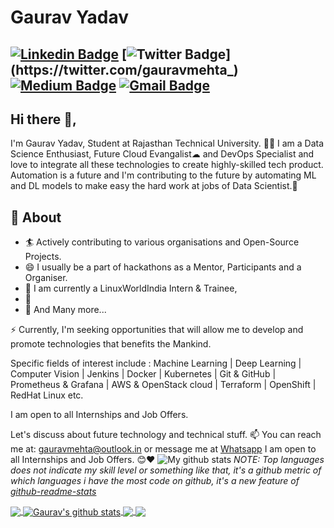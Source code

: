 # Gaurav Yadav
[![Linkedin Badge](https://img.shields.io/badge/-gauravmehta13-blue?style=social&logo=Linkedin&logoColor=blue&link=https://www.linkedin.com/in/gauravmehta13/)](https://www.linkedin.com/in/gauravmehta13/) [![Twitter Badge](http://img.shields.io/badge/-@gauravmehta_-1ca0f1?style=social&logo=twitter&logoColor=blue&link=https://twitter.com/gauravmehta_)](https://twitter.com/gauravmehta_)  [![Medium Badge](https://img.shields.io/badge/-@gauravmehta13-03a57a?style=social&labelColor=black&logo=Medium&link=https://medium.com/@gauravmehta13)](https://medium.com/@gauravmehta13)
[![Gmail Badge](https://img.shields.io/badge/-Gmail-c14438?style=social&logo=Gmail&logoColor=red&link=mailto:gauravmehta@outlook.in)](mailto:gauravmehta@outlook.in)
---
## Hi there 👋,           
I'm Gaurav Yadav, Student at Rajasthan Technical University. 👨‍💻 I am a Data Science Enthusiast, Future Cloud Evangalist☁ and DevOps Specialist and love to integrate all these technologies to create highly-skilled tech product. Automation is a future and I'm contributing to the future by automating ML and DL models to make easy the hard work at jobs of Data Scientist.🙏

## 🧐 About
- 🏄‍ Actively contributing to various organisations and Open-Source Projects.
- 😄 I usually be a part of hackathons as a Mentor, Participants and a Organiser.
- 🔭 I am currently a LinuxWorldIndia Intern & Trainee,
- 🌱
- 👯 And Many more...


⚡ Currently, I'm seeking opportunities that will allow me to develop and promote technologies that benefits the Mankind.

Specific fields of interest include :
Machine Learning | Deep Learning | Computer Vision | Jenkins | Docker | Kubernetes | Git & GitHub | Prometheus & Grafana | AWS & OpenStack cloud | Terraform | OpenShift | RedHat Linux etc.

I am open to all Internships and Job Offers.

Let's discuss about future technology and technical stuff.
📫 You can reach me at: gauravmehta@outlook.in or message me at [Whatsapp](https://wa.me/+917073142922)
I am open to all Internships and Job Offers. 😊❤
![My github stats](https://github-readme-stats.vercel.app/api?username=gauravmehta13&show_icons=true)
*NOTE: Top languages does not indicate my skill level or something like that, it's a github metric of which languages i have the most code on github, it's a new feature of [github-readme-stats](https://github.com/anuraghazra/github-readme-stats)*

<a href="https://github.com/gauravmehta13/github-readme-stats">
  <img align="center" src="https://github-readme-stats.vercel.app/api/top-langs/?username=gauravmehta13&theme=radical&hide=glsl,python" />
</a>
<a href="https://github.com/anuraghazra/github-readme-stats">
  <img align="center" src="https://github-readme-stats.vercel.app/api?username=gauravmehta13&show_icons=true&theme=radical&line_height=27" alt="Gaurav's github stats" />
</a>

<a href="https://github.com/gauravmehta13/github-readme-stats">
  <!-- Change the `github-readme-stats.anuraghazra1.vercel.app` to `github-readme-stats.vercel.app`  -->
  <img align="center" src="https://github-readme-stats.vercel.app/api/pin/?username=gauravmehta13&repo=github-readme-stats&theme=radical" />
</a>    
<a href="https://github.com/gauravmehta13/gauravmehta13.github.io">
  <!-- Change the `github-readme-stats.anuraghazra1.vercel.app` to `github-readme-stats.vercel.app`  -->
  <img align="center" src="https://github-readme-stats.vercel.app/api/pin/?username=gauravmehta13&repo=gauravmehta13.github.io&theme=radical" />
</a>
